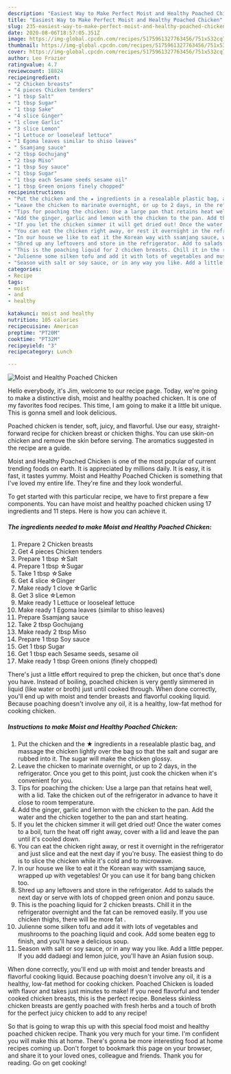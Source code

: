 ```yaml
---
description: "Easiest Way to Make Perfect Moist and Healthy Poached Chicken"
title: "Easiest Way to Make Perfect Moist and Healthy Poached Chicken"
slug: 235-easiest-way-to-make-perfect-moist-and-healthy-poached-chicken
date: 2020-08-06T18:57:05.351Z
image: https://img-global.cpcdn.com/recipes/5175961327763456/751x532cq70/moist-and-healthy-poached-chicken-recipe-main-photo.jpg
thumbnail: https://img-global.cpcdn.com/recipes/5175961327763456/751x532cq70/moist-and-healthy-poached-chicken-recipe-main-photo.jpg
cover: https://img-global.cpcdn.com/recipes/5175961327763456/751x532cq70/moist-and-healthy-poached-chicken-recipe-main-photo.jpg
author: Leo Frazier
ratingvalue: 4.7
reviewcount: 18824
recipeingredient:
- "2 Chicken breasts"
- "4 pieces Chicken tenders"
- "1 tbsp Salt"
- "1 tbsp Sugar"
- "1 tbsp Sake"
- "4 slice Ginger"
- "1 clove Garlic"
- "3 slice Lemon"
- "1 Lettuce or looseleaf lettuce"
- "1 Egoma leaves similar to shiso leaves"
- " Ssamjang sauce"
- "2 tbsp Gochujang"
- "2 tbsp Miso"
- "1 tbsp Soy sauce"
- "1 tbsp Sugar"
- "1 tbsp each Sesame seeds sesame oil"
- "1 tbsp Green onions finely chopped"
recipeinstructions:
- "Put the chicken and the ★ ingredients in a resealable plastic bag, and massage the chicken lightly over the bag so that the salt and sugar are rubbed into it. The sugar will make the chicken glossy."
- "Leave the chicken to marinate overnight, or up to 2 days, in the refrigerator. Once you get to this point, just cook the chicken when it&#39;s convenient for you."
- "Tips for poaching the chicken: Use a large pan that retains heat well, with a lid. Take the chicken out of the refrigerator in advance to have it close to room temperature."
- "Add the ginger, garlic and lemon with the chicken to the pan. Add the water and the chicken together to the pan and start heating."
- "If you let the chicken simmer it will get dried out! Once the water comes to a boil, turn the heat off right away, cover with a lid and leave the pan until it&#39;s cooled down."
- "You can eat the chicken right away, or rest it overnight in the refrigerator and just slice and eat the next day if you&#39;re busy. The easiest thing to do is to slice the chicken while it&#39;s cold and to microwave."
- "In our house we like to eat it the Korean way with ssamjang sauce, wrapped up with vegetables! Or you can use it for bang bang chicken too."
- "Shred up any leftovers and store in the refrigerator. Add to salads the next day or serve with lots of chopped green onion and ponzu sauce."
- "This is the poaching liquid for 2 chicken breasts. Chill it in the refrigerator overnight and the fat can be removed easily. If you use chicken thighs, there will be more fat ."
- "Julienne some silken tofu and add it with lots of vegetables and mushrooms to the poaching liquid and cook. Add some beaten egg to finish, and you&#39;ll have a delicious soup."
- "Season with salt or soy sauce, or in any way you like. Add a little pepper. If you add dadaegi and lemon juice, you&#39;ll have an Asian fusion soup."
categories:
- Recipe
tags:
- moist
- and
- healthy

katakunci: moist and healthy 
nutrition: 105 calories
recipecuisine: American
preptime: "PT20M"
cooktime: "PT32M"
recipeyield: "3"
recipecategory: Lunch

---
```



![Moist and Healthy Poached Chicken](https://img-global.cpcdn.com/recipes/5175961327763456/751x532cq70/moist-and-healthy-poached-chicken-recipe-main-photo.jpg)

Hello everybody, it's Jim, welcome to our recipe page. Today, we're going to make a distinctive dish, moist and healthy poached chicken. It is one of my favorites food recipes. This time, I am going to make it a little bit unique. This is gonna smell and look delicious.

Poached chicken is tender, soft, juicy, and flavorful. Use our easy, straight-forward recipe for chicken breast or chicken thighs. You can use skin-on chicken and remove the skin before serving. The aromatics suggested in the recipe are a guide.

Moist and Healthy Poached Chicken is one of the most popular of current trending foods on earth. It is appreciated by millions daily. It is easy, it is fast, it tastes yummy. Moist and Healthy Poached Chicken is something that I've loved my entire life. They're fine and they look wonderful.


To get started with this particular recipe, we have to first prepare a few components. You can have moist and healthy poached chicken using 17 ingredients and 11 steps. Here is how you can achieve it.

<!--inarticleads1-->

##### The ingredients needed to make Moist and Healthy Poached Chicken:

1. Prepare 2 Chicken breasts
1. Get 4 pieces Chicken tenders
1. Prepare 1 tbsp ☆Salt
1. Prepare 1 tbsp ☆Sugar
1. Take 1 tbsp ☆Sake
1. Get 4 slice ☆Ginger
1. Make ready 1 clove ☆Garlic
1. Get 3 slice ☆Lemon
1. Make ready 1 Lettuce or looseleaf lettuce
1. Make ready 1 Egoma leaves (similar to shiso leaves)
1. Prepare  Ssamjang sauce
1. Take 2 tbsp Gochujang
1. Make ready 2 tbsp Miso
1. Prepare 1 tbsp Soy sauce
1. Get 1 tbsp Sugar
1. Get 1 tbsp each Sesame seeds, sesame oil
1. Make ready 1 tbsp Green onions (finely chopped)


There&#39;s just a little effort required to prep the chicken, but once that&#39;s done you have. Instead of boiling, poached chicken is very gently simmered in liquid (like water or broth) just until cooked through. When done correctly, you&#39;ll end up with moist and tender breasts and flavorful cooking liquid. Because poaching doesn&#39;t involve any oil, it is a healthy, low-fat method for cooking chicken. 

<!--inarticleads2-->

##### Instructions to make Moist and Healthy Poached Chicken:

1. Put the chicken and the ★ ingredients in a resealable plastic bag, and massage the chicken lightly over the bag so that the salt and sugar are rubbed into it. The sugar will make the chicken glossy.
1. Leave the chicken to marinate overnight, or up to 2 days, in the refrigerator. Once you get to this point, just cook the chicken when it&#39;s convenient for you.
1. Tips for poaching the chicken: Use a large pan that retains heat well, with a lid. Take the chicken out of the refrigerator in advance to have it close to room temperature.
1. Add the ginger, garlic and lemon with the chicken to the pan. Add the water and the chicken together to the pan and start heating.
1. If you let the chicken simmer it will get dried out! Once the water comes to a boil, turn the heat off right away, cover with a lid and leave the pan until it&#39;s cooled down.
1. You can eat the chicken right away, or rest it overnight in the refrigerator and just slice and eat the next day if you&#39;re busy. The easiest thing to do is to slice the chicken while it&#39;s cold and to microwave.
1. In our house we like to eat it the Korean way with ssamjang sauce, wrapped up with vegetables! Or you can use it for bang bang chicken too.
1. Shred up any leftovers and store in the refrigerator. Add to salads the next day or serve with lots of chopped green onion and ponzu sauce.
1. This is the poaching liquid for 2 chicken breasts. Chill it in the refrigerator overnight and the fat can be removed easily. If you use chicken thighs, there will be more fat .
1. Julienne some silken tofu and add it with lots of vegetables and mushrooms to the poaching liquid and cook. Add some beaten egg to finish, and you&#39;ll have a delicious soup.
1. Season with salt or soy sauce, or in any way you like. Add a little pepper. If you add dadaegi and lemon juice, you&#39;ll have an Asian fusion soup.


When done correctly, you&#39;ll end up with moist and tender breasts and flavorful cooking liquid. Because poaching doesn&#39;t involve any oil, it is a healthy, low-fat method for cooking chicken. Poached Chicken is loaded with flavor and takes just minutes to make! If you need flavorful and tender cooked chicken breasts, this is the perfect recipe. Boneless skinless chicken breasts are gently poached with fresh herbs and a touch of broth for the perfect juicy chicken to add to any recipe! 

So that is going to wrap this up with this special food moist and healthy poached chicken recipe. Thank you very much for your time. I'm confident you will make this at home. There's gonna be more interesting food at home recipes coming up. Don't forget to bookmark this page on your browser, and share it to your loved ones, colleague and friends. Thank you for reading. Go on get cooking!
